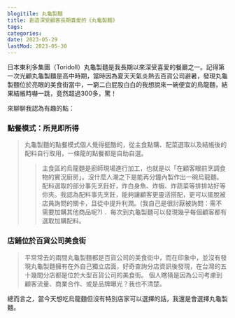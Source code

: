 ```yaml
---
blogitile: 丸龜製麵
title: 創造深受顧客長期喜愛的《丸龜製麵》
tags:
categories:
date: 2023-05-29
lastMod: 2023-05-30
---
```

日本東利多集團（Toridoll）丸龜製麵是我長期以來深受喜愛的餐廳之一。記得第一次光顧丸龜製麵是高中時期，當時因為夏天天氣炎熱去百貨公司避暑，發現丸龜製麵位於亮眼的美食街當中，一窮二白屁股白白的我想說來一碗便宜的烏龍麵，結果結帳時嚇一跳，竟然超過300多，驚！

來聊聊我認為有趣的點：

### 點餐模式：所見即所得
>丸龜製麵的點餐模式個人覺得挺酷的，從主食點購、配菜選取以及結帳後的配料自行取用，一條龍的點餐都是自助自選。
>>主食區的烏龍麵是廚師現場進行加工，也就是以「在顧客眼前烹調食物的實況廚房」。沒什麼人潮之下是能再分鐘內製作出一碗烏龍麵。
>>配料選取的部分事先烹飪好，炸白身魚、炸蝦、炸蔬菜等排排站好等你夾。我認為配料事先烹飪，能夠讓顧客更靈活搭配，更可以擺脫被店員詢問的關卡，且從中提升利潤。(我自己是很討厭被詢問：需不需要加購其他商品呢?)
．每次到丸龜製麵可以發現幾乎每個顧客都有選取加購配料。

### 店鋪位於百貨公司美食街
>平常常去的兩間丸龜製麵都是百貨公司的美食街中，而在印象中，並沒有發現丸龜製麵擁有在外自己獨立店面，好奇查詢分店資訊後發現，在台灣的五十幾間分店都是位於大型百貨公司的美食街。
>個人瞎猜是因為公司考慮到顧客流量、商業合作、或是品牌曝光？我也不清楚。

總而言之，當今天想吃烏龍麵但沒有特別店家可以選擇的話，我還是會選擇丸龜製麵。